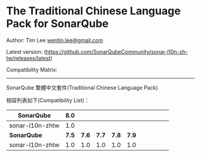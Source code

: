 The Traditional Chinese Language Pack for SonarQube
=======

Author: Tim Lee <wentin.lee@gmail.com>

Latest version: (https://github.com/SonarQubeCommunity/sonar-l10n-zh-tw/releases/latest)

Compatibility Matrix: 

---

SonarQube 繁體中文套件(Traditional Chinese Language Pack)

相容列表如下(Compatibility List)：

**SonarQube** |**8.0**|       |       |       |       |       |       |       |       |       |
--------------|-------|-------|-------|-------|-------|-------|-------|-------|-------|-------|
sonar-l10n-zhtw |1.0    |       |       |       |       |       |       |       |       |       |
**SonarQube** |**7.5**|**7.6**|**7.7**|**7.8**|**7.9**|
sonar-l10n-zhtw |1.0   |1.0   |1.0   |1.0   |1.0   |


